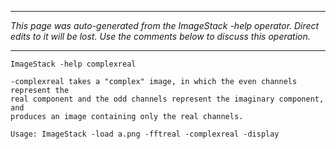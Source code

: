 
---

_This page was auto-generated from the ImageStack -help operator. Direct edits to it will be lost. Use the comments below to discuss this operation._

---

```
ImageStack -help complexreal

-complexreal takes a "complex" image, in which the even channels represent the
real component and the odd channels represent the imaginary component, and
produces an image containing only the real channels.

Usage: ImageStack -load a.png -fftreal -complexreal -display
```
